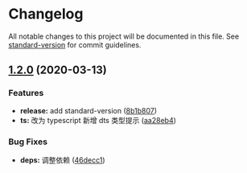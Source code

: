 # Changelog

All notable changes to this project will be documented in this file. See [standard-version](https://github.com/conventional-changelog/standard-version) for commit guidelines.

## [1.2.0](https://github.com/xdapp/xdapp-sdk-nodejs/compare/v1.0.12...v1.2.0) (2020-03-13)


### Features

* **release:** add standard-version ([8b1b807](https://github.com/xdapp/xdapp-sdk-nodejs/commit/8b1b807b7132f4bd5c9cc16344dfe10b41147c9b))
* **ts:** 改为 typescript 新增 dts 类型提示 ([aa28eb4](https://github.com/xdapp/xdapp-sdk-nodejs/commit/aa28eb47da03fcaa196630d5b7fc171ddacea01e))


### Bug Fixes

* **deps:** 调整依赖 ([46decc1](https://github.com/xdapp/xdapp-sdk-nodejs/commit/46decc175a93626b7f55035e5a16e07a00df6289))
